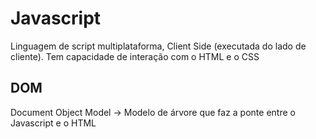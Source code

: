 # Javascript

Linguagem de script multiplataforma, Client Side (executada do lado de cliente). Tem capacidade de interação com o HTML e o CSS

## DOM

Document Object Model -> Modelo de árvore que faz a ponte entre o Javascript e o HTML